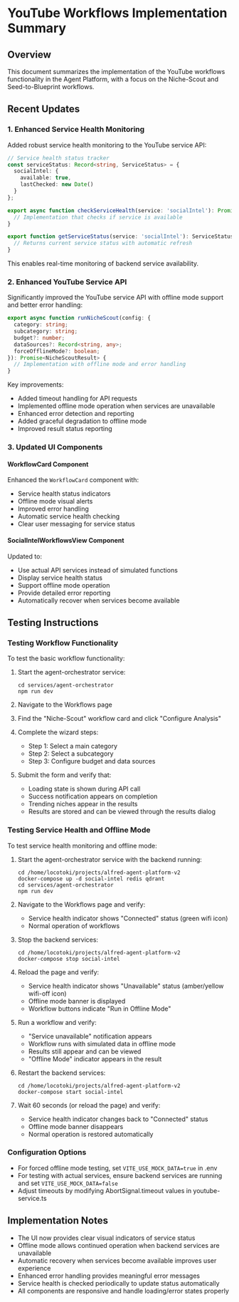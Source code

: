 # YouTube Workflows Implementation Summary

## Overview
This document summarizes the implementation of the YouTube workflows functionality in the Agent Platform, with a focus on the Niche-Scout and Seed-to-Blueprint workflows.

## Recent Updates

### 1. Enhanced Service Health Monitoring

Added robust service health monitoring to the YouTube service API:

```typescript
// Service health status tracker
const serviceStatus: Record<string, ServiceStatus> = {
  socialIntel: {
    available: true,
    lastChecked: new Date()
  }
};

export async function checkServiceHealth(service: 'socialIntel'): Promise<boolean> {
  // Implementation that checks if service is available
}

export function getServiceStatus(service: 'socialIntel'): ServiceStatus {
  // Returns current service status with automatic refresh
}
```

This enables real-time monitoring of backend service availability.

### 2. Enhanced YouTube Service API

Significantly improved the YouTube service API with offline mode support and better error handling:

```typescript
export async function runNicheScout(config: {
  category: string;
  subcategory: string;
  budget?: number;
  dataSources?: Record<string, any>;
  forceOfflineMode?: boolean;
}): Promise<NicheScoutResult> {
  // Implementation with offline mode and error handling
}
```

Key improvements:
- Added timeout handling for API requests
- Implemented offline mode operation when services are unavailable
- Enhanced error detection and reporting
- Added graceful degradation to offline mode
- Improved result status reporting

### 3. Updated UI Components

#### WorkflowCard Component

Enhanced the `WorkflowCard` component with:
- Service health status indicators
- Offline mode visual alerts
- Improved error handling
- Automatic service health checking
- Clear user messaging for service status

#### SocialIntelWorkflowsView Component

Updated to:
- Use actual API services instead of simulated functions
- Display service health status
- Support offline mode operation
- Provide detailed error reporting
- Automatically recover when services become available

## Testing Instructions

### Testing Workflow Functionality

To test the basic workflow functionality:

1. Start the agent-orchestrator service:
   ```
   cd services/agent-orchestrator
   npm run dev
   ```

2. Navigate to the Workflows page

3. Find the "Niche-Scout" workflow card and click "Configure Analysis"

4. Complete the wizard steps:
   - Step 1: Select a main category
   - Step 2: Select a subcategory
   - Step 3: Configure budget and data sources

5. Submit the form and verify that:
   - Loading state is shown during API call
   - Success notification appears on completion
   - Trending niches appear in the results
   - Results are stored and can be viewed through the results dialog

### Testing Service Health and Offline Mode

To test service health monitoring and offline mode:

1. Start the agent-orchestrator service with the backend running:
   ```
   cd /home/locotoki/projects/alfred-agent-platform-v2
   docker-compose up -d social-intel redis qdrant
   cd services/agent-orchestrator
   npm run dev
   ```

2. Navigate to the Workflows page and verify:
   - Service health indicator shows "Connected" status (green wifi icon)
   - Normal operation of workflows

3. Stop the backend services:
   ```
   cd /home/locotoki/projects/alfred-agent-platform-v2
   docker-compose stop social-intel
   ```

4. Reload the page and verify:
   - Service health indicator shows "Unavailable" status (amber/yellow wifi-off icon)
   - Offline mode banner is displayed
   - Workflow buttons indicate "Run in Offline Mode"

5. Run a workflow and verify:
   - "Service unavailable" notification appears
   - Workflow runs with simulated data in offline mode
   - Results still appear and can be viewed
   - "Offline Mode" indicator appears in the result

6. Restart the backend services:
   ```
   cd /home/locotoki/projects/alfred-agent-platform-v2
   docker-compose start social-intel
   ```

7. Wait 60 seconds (or reload the page) and verify:
   - Service health indicator changes back to "Connected" status
   - Offline mode banner disappears
   - Normal operation is restored automatically

### Configuration Options

- For forced offline mode testing, set `VITE_USE_MOCK_DATA=true` in .env
- For testing with actual services, ensure backend services are running and set `VITE_USE_MOCK_DATA=false`
- Adjust timeouts by modifying AbortSignal.timeout values in youtube-service.ts

## Implementation Notes

- The UI now provides clear visual indicators of service status
- Offline mode allows continued operation when backend services are unavailable
- Automatic recovery when services become available improves user experience
- Enhanced error handling provides meaningful error messages
- Service health is checked periodically to update status automatically
- All components are responsive and handle loading/error states properly
